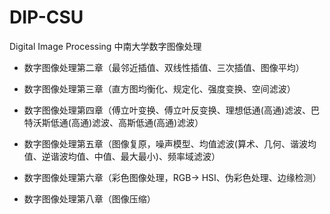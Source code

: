 # DIP-CSU
Digital Image Processing 中南大学数字图像处理



- 数字图像处理第二章（最邻近插值、双线性插值、三次插值、图像平均）

- 数字图像处理第三章（直方图均衡化、规定化、强度变换、空间滤波）
- 数字图像处理第四章（傅立叶变换、傅立叶反变换、理想低通(高通)滤波、巴特沃斯低通(高通)滤波、高斯低通(高通)滤波）
- 数字图像处理第五章（图像复原，噪声模型、均值滤波(算术、几何、谐波均值、逆谐波均值、中值、最大最小)、频率域滤波）
- 数字图像处理第六章（彩色图像处理，RGB-> HSI、伪彩色处理、边缘检测）
- 数字图像处理第八章（图像压缩）

